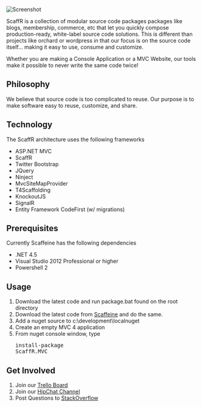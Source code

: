 ![Screenshot](https://raw.github.com/wcpro/ScaffR/master/creative/scaffr-logo-small.gif)<br/>


ScaffR is a collection of modular source code packages packages like blogs, membership, 
commerce, etc that let you quickly compose production-ready, white-label source code solutions.  This is different than projects like
orchard or wordpress in that our focus is on the source code itself... making it easy to use, consume and customize.

Whether you are making a Console Application or a MVC Website, our tools make it possible to never write the same code
twice!

Philosophy
-----
We believe that source code is too complicated to reuse.  Our purpose is to make software easy to reuse, customize, and share.

Technology
-----
The ScaffR architecture uses the following frameworks

* ASP.NET MVC
* ScaffR
* Twitter Bootstrap
* JQuery
* Ninject
* MvcSiteMapProvider
* T4Scaffolding
* KnockoutJS
* SignalR
* Entity Framework CodeFirst (w/ migrations)

Prerequisites
------
Currently Scaffeine has the following dependencies

* .NET 4.5
* Visual Studio 2012 Professional or higher
* Powershell 2

Usage
------
1. Download the latest code and run package.bat found on the root directory
2. Download the latest code from [Scaffeine](https://www.github.com/wcpro/scaffeine) and do the same.
3. Add a nuget source to c:\development\localnuget
4. Create an empty MVC 4 application
5. From nuget console window, type <pre>install-package ScaffR.MVC</pre>

Get Involved
------
1. Join our [Trello Board](https://trello.com/board/scaffr/507754f1d6bcfa3f54062cbd)
2. Join our [HipChat Channel](https://www.hipchat.com/g2pYaEoF0) 
3. Post Questions to [StackOverflow](http://stackoverflow.com/questions/tagged/scaffr)